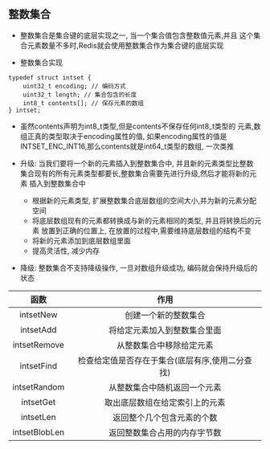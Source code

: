## 整数集合
- 整数集合是集合键的底层实现之一, 当一个集合值包含整数值元素,并且
这个集合元素数量不多时,Redis就会使用整数集合作为集合键的底层实现

- 整数集合实现

```
typedef struct intset {
	uint32_t encoding; // 编码方式
	uint32_t length; // 集合包含的长度
	int8_t contents[]; // 保存元素的数组
} intset;
```

- 虽然contents声明为int8_t类型,但是contents不保存任何int8_t类型的
元素,数组正真的类型取决于encoding属性的值, 如果encoding属性的值是
INTSET_ENC_INT16,那么contents就是int64_t类型的数组, 一次类推

- 升级: 当我们要将一个新的元素插入到整数集合中, 并且新的元素类型比整数
集合现有的所有元素类型都要长,整数集合需要先进行升级,然后才能将新的元素
插入到整数集合中
	- 根据新的元素类型, 扩展整数集合底层数组的空间大小,并为新的元素分配空间
	- 将底层数组现有的元素都转换成与新的元素相同的类型, 并且将转换后的元素
	放置到正确的位置上, 在放置的过程中,需要维持底层数组的结构不变
	- 将新的元素添加到底层数组里面
	- 提高灵活性, 减少内存

- 降级: 整数集合不支持降级操作, 一旦对数组升级成功, 编码就会保持升级后的状态

函数|作用
:-: | :-:
intsetNew | 创建一个新的整数集合
intsetAdd | 将给定元素加入到整数集合里面
intsetRemove | 从整数集合中移除给定元素
intsetFind | 检查给定值是否存在于集合(底层有序,使用二分查找)
intsetRandom | 从整数集合中随机返回一个元素
intsetGet | 取出底层数组在给定索引上的元素
intsetLen | 返回整个几个包含元素的个数
intsetBlobLen | 返回整数集合占用的内存字节数
